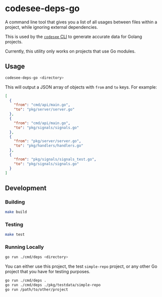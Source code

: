 # codesee-deps-go

A command line tool that gives you a list of all usages between files within a
project, while ignoring external dependencies.

This is used by the [`codesee` CLI](https://www.npmjs.com/package/codesee) to
generate accurate data for Golang projects.

Currently, this utility only works on projects that use Go modules.

## Usage

```sh
codesee-deps-go <directory>
```

This will output a JSON array of objects with `from` and `to` keys. For example:

```json
[
  {
    "from": "cmd/api/main.go",
    "to": "pkg/server/server.go"
  },
  {
    "from": "cmd/api/main.go",
    "to": "pkg/signals/signals.go"
  },
  {
    "from": "pkg/server/server.go",
    "to": "pkg/handlers/handlers.go"
  },
  {
    "from": "pkg/signals/signals_test.go",
    "to": "pkg/signals/signals.go"
  }
]
```

## Development

### Building

```sh
make build
```

### Testing

```sh
make test
```

### Running Locally

```sh
go run ./cmd/deps <directory>
```

You can either use this project, the test `simple-repo` project, or any other Go
project that you have for testing purposes.

```sh
go run ./cmd/deps .
go run ./cmd/deps ./pkg/testdata/simple-repo
go run /path/to/other/project
```